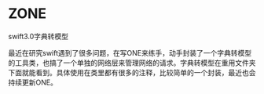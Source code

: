 # ZONE
swift3.0字典转模型

最近在研究swift遇到了很多问题，在写ONE来练手，动手封装了一个字典转模型的工具类，也搞了一个单独的网络层来管理网络的请求。字典转模型在重用文件夹下面就能看到。具体使用在类里都有很多的注释，比较简单的一个封装，最近也会持续更新ONE。
